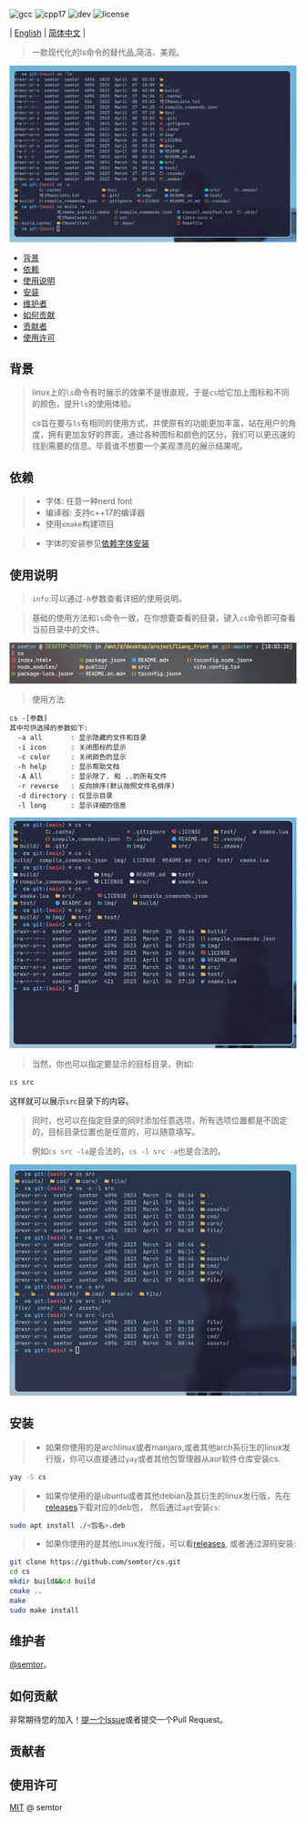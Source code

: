 <!-- <div align=center> -->
<!--   <img src="img/logo.png" alt="logo"> -->
<!-- </div> -->

![gcc](https://img.shields.io/badge/gcc-12.2-green)
![cpp17](https://img.shields.io/badge/standrd-cpp17-blue)
![dev](https://img.shields.io/badge/PRs-welcome-yellow)
![license](https://img.shields.io/badge/license-MIT-red)

| [English](README.md) | [简体中文](README_zh.md) |
> 一款现代化的ls命令的替代品,简洁、美观。


![preview](img/3.png)

- [背景](#背景)
- [依赖](#依赖)
- [使用说明](#使用说明)
- [安装](#安装)
- [维护者](#维护者)
- [如何贡献](#如何贡献)
- [贡献者](#贡献者)
- [使用许可](#使用许可)

## 背景
>linux上的`ls`命令有时展示的效果不是很直观，于是`cs`给它加上图标和不同的颜色，提升`ls`的使用体验。
>
>cs旨在要与`ls`有相同的使用方式，并使原有的功能更加丰富，站在用户的角度，拥有更加友好的界面，通过各种图标和颜色的区分，我们可以更迅速的找到需要的信息。毕竟谁不想要一个美观漂亮的展示结果呢。

## 依赖
> - 字体: 任意一种nerd font
> - 编译器: 支持c++17的编译器
> - 使用`xmake`构建项目


> - 字体的安装参见[依赖字体安装](doc/font_install_zh.md)


##  使用说明

> `info`:可以通过`-h`参数查看详细的使用说明。

> 基础的使用方法和`ls`命令一致，在你想要查看的目录，键入`cs`命令即可查看当前目录中的文件。

![1](img/1.png)

> 使用方法:

```
cs -[参数]
其中可供选择的参数如下:
  -a all       : 显示隐藏的文件和目录
  -i icon      : 关闭图标的显示
  -c color     : 关闭颜色的显示
  -h help      : 显示帮助文档
  -A All       : 显示除了. 和 ..的所有文件
  -r reverse   : 反向排序(默认按照文件名排序)
  -d directory : 仅显示目录
  -l long      : 显示详细的信息
```
![cs_l](img/aicrdl.png)

> 当然，你也可以指定要显示的目标目录，例如:

```sh
cs src
```

这样就可以展示`src`目录下的内容。

> 同时，也可以在指定目录的同时添加任意选项，所有选项位置都是不固定的，目标目录位置也是任意的，可以随意填写。
>
> 例如`cs src -la`是合法的，`cs -l src -a`也是合法的。

![cs_src](img/cssrc.png)

## 安装
> - 如果你使用的是archlinux或者manjaro,或者其他arch系衍生的linux发行版，你可以直接通过`yay`或者其他包管理器从aur软件仓库安装cs.

```sh
yay -S cs
```
> - 如果你使用的是ubuntu或者其他debian及其衍生的linux发行版，先在[releases](https://github.com/semtor/cs/releases)下载对应的deb包，
然后通过`apt`安装`cs`:
```sh
sudo apt install ./<包名>.deb
```
> - 如果你使用的是其他Linux发行版，可以看[releases](https://github.com/semtor/cs/releases), 或者通过源码安装:

```sh
git clone https://github.com/semtor/cs.git
cd cs
mkdir build&&cd build
cmake ..
make
sudo make install
```

## 维护者
[@semtor](https://github.com/semtor)。

## 如何贡献

非常期待您的加入！[提一个Issue](https://github.com/semtor/cs/issues/new)或者提交一个Pull Request。

## 贡献者


## 使用许可
[MIT](LICENSE) @ semtor
